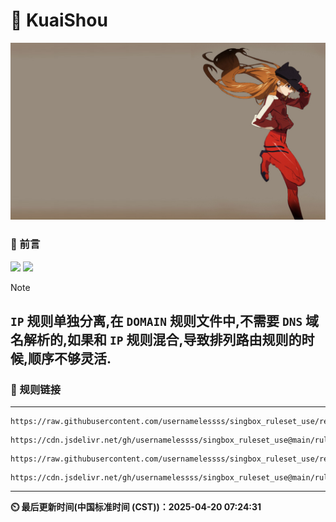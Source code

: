 
# 🧸 KuaiShou
![](https://raw.githubusercontent.com/usernamelessss/picture-bed/main/images/202504042256831.jpg)
### 📣 前言
![](https://shields.io/badge/-移除重复规则-ff69b4) ![](https://shields.io/badge/-IP&nbsp;规则单独存放不与&nbsp;DOMAIN&nbsp;等混合-green)
> [!NOTE]
**`IP` 规则单独分离,在 `DOMAIN` 规则文件中,不需要 `DNS` 域名解析的,如果和 `IP` 规则混合,导致排列路由规则的时候,顺序不够灵活.**
---

###  🔗 规则链接
---

```url
https://raw.githubusercontent.com/usernamelessss/singbox_ruleset_use/refs/heads/main/rule/KuaiShou/KuaiShou_No_IP.json
```

```url
https://cdn.jsdelivr.net/gh/usernamelessss/singbox_ruleset_use@main/rule/KuaiShou/KuaiShou_No_IP.json
```

```url
https://raw.githubusercontent.com/usernamelessss/singbox_ruleset_use/refs/heads/main/rule/KuaiShou/KuaiShou_No_IP.srs
```

```url
https://cdn.jsdelivr.net/gh/usernamelessss/singbox_ruleset_use@main/rule/KuaiShou/KuaiShou_No_IP.srs
```

---
**⏲️ 最后更新时间(中国标准时间 (CST))：2025-04-20 07:24:31**